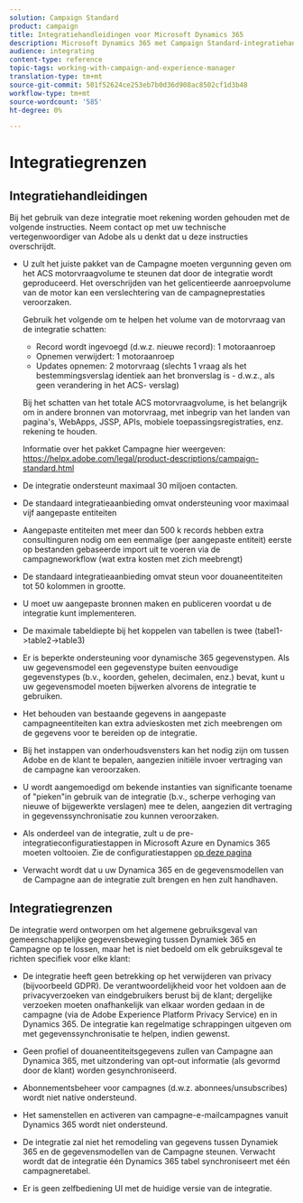 ```yaml
---
solution: Campaign Standard
product: campaign
title: Integratiehandleidingen voor Microsoft Dynamics 365
description: Microsoft Dynamics 365 met Campaign Standard-integratiehandleidingen
audience: integrating
content-type: reference
topic-tags: working-with-campaign-and-experience-manager
translation-type: tm+mt
source-git-commit: 501f52624ce253eb7b0d36d908ac8502cf1d3b48
workflow-type: tm+mt
source-wordcount: '585'
ht-degree: 0%

---
```



# Integratiegrenzen

## Integratiehandleidingen

Bij het gebruik van deze integratie moet rekening worden gehouden met de volgende instructies. Neem contact op met uw technische vertegenwoordiger van Adobe als u denkt dat u deze instructies overschrijdt.

* U zult het juiste pakket van de Campagne moeten vergunning geven om het ACS motorvraagvolume te steunen dat door de integratie wordt geproduceerd. Het overschrijden van het gelicentieerde aanroepvolume van de motor kan een verslechtering van de campagneprestaties veroorzaken.

   Gebruik het volgende om te helpen het volume van de motorvraag van de integratie schatten:

   * Record wordt ingevoegd (d.w.z. nieuwe record): 1 motoraanroep
   * Opnemen verwijdert: 1 motoraanroep
   * Updates opnemen: 2 motorvraag (slechts 1 vraag als het bestemmingsverslag identiek aan het bronverslag is - d.w.z., als geen verandering in het ACS- verslag)

   Bij het schatten van het totale ACS motorvraagvolume, is het belangrijk om in andere bronnen van motorvraag, met inbegrip van het landen van pagina&#39;s, WebApps, JSSP, APIs, mobiele toepassingsregistraties, enz. rekening te houden.

   Informatie over het pakket Campagne hier weergeven: https://helpx.adobe.com/legal/product-descriptions/campaign-standard.html

* De integratie ondersteunt maximaal 30 miljoen contacten.

* De standaard integratieaanbieding omvat ondersteuning voor maximaal vijf aangepaste entiteiten

* Aangepaste entiteiten met meer dan 500 k records hebben extra consultinguren nodig om een eenmalige (per aangepaste entiteit) eerste op bestanden gebaseerde import uit te voeren via de campagneworkflow (wat extra kosten met zich meebrengt)

* De standaard integratieaanbieding omvat steun voor douaneentiteiten tot 50 kolommen in grootte.

* U moet uw aangepaste bronnen maken en publiceren voordat u de integratie kunt implementeren.

* De maximale tabeldiepte bij het koppelen van tabellen is twee (tabel1->table2->table3)

* Er is beperkte ondersteuning voor dynamische 365 gegevenstypen. Als uw gegevensmodel een gegevenstype buiten eenvoudige gegevenstypes (b.v., koorden, gehelen, decimalen, enz.) bevat, kunt u uw gegevensmodel moeten bijwerken alvorens de integratie te gebruiken.

* Het behouden van bestaande gegevens in aangepaste campagneentiteiten kan extra advieskosten met zich meebrengen om de gegevens voor te bereiden op de integratie.

* Bij het instappen van onderhoudsvensters kan het nodig zijn om tussen Adobe en de klant te bepalen, aangezien initiële invoer vertraging van de campagne kan veroorzaken.

* U wordt aangemoedigd om bekende instanties van significante toename of &quot;pieken&quot;in gebruik van de integratie (b.v., scherpe verhoging van nieuwe of bijgewerkte verslagen) mee te delen, aangezien dit vertraging in gegevenssynchronisatie zou kunnen veroorzaken.

* Als onderdeel van de integratie, zult u de pre-integratieconfiguratiestappen in Microsoft Azure en Dynamics 365 moeten voltooien. Zie de configuratiestappen [op deze pagina](../../integrating/using/configure-microsoft-dynamics-365-for-campaign-integration.md)

* Verwacht wordt dat u uw Dynamica 365 en de gegevensmodellen van de Campagne aan de integratie zult brengen en hen zult handhaven.

## Integratiegrenzen

De integratie werd ontworpen om het algemene gebruiksgeval van gemeenschappelijke gegevensbeweging tussen Dynamiek 365 en Campagne op te lossen, maar het is niet bedoeld om elk gebruiksgeval te richten specifiek voor elke klant:

* De integratie heeft geen betrekking op het verwijderen van privacy (bijvoorbeeld GDPR). De verantwoordelijkheid voor het voldoen aan de privacyverzoeken van eindgebruikers berust bij de klant; dergelijke verzoeken moeten onafhankelijk van elkaar worden gedaan in de campagne (via de Adobe Experience Platform Privacy Service) en in Dynamics 365. De integratie kan regelmatige schrappingen uitgeven om met gegevenssynchronisatie te helpen, indien gewenst.

* Geen profiel of douaneentiteitsgegevens zullen van Campagne aan Dynamica 365, met uitzondering van opt-out informatie (als gevormd door de klant) worden gesynchroniseerd.

* Abonnementsbeheer voor campagnes (d.w.z. abonnees/unsubscribes) wordt niet native ondersteund.

* Het samenstellen en activeren van campagne-e-mailcampagnes vanuit Dynamics 365 wordt niet ondersteund.

* De integratie zal niet het remodeling van gegevens tussen Dynamiek 365 en de gegevensmodellen van de Campagne steunen. Verwacht wordt dat de integratie één Dynamics 365 tabel synchroniseert met één campagneretabel.

* Er is geen zelfbediening UI met de huidige versie van de integratie.
